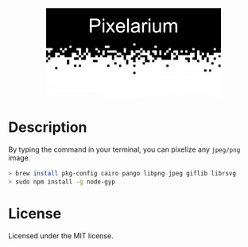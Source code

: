 <div style="width: 70%; margin: auto;">
  <img src="./assets/images/pixelarium_t.jpg"/>
</div>

# Description

By typing the command in your terminal, you can pixelize any `jpeg/png` image.

```sh
> brew install pkg-config cairo pango libpng jpeg giflib librsvg
> sudo npm install -g node-gyp
```


# License

Licensed under the MIT license.
